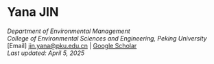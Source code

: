 # Yana JIN  
*Department of Environmental Management*  
*College of Environmental Sciences and Engineering, Peking University*  
[Email] jin.yana@pku.edu.cn | [Google Scholar](bit.ly/32Oh18g)  
*Last updated: April 5, 2025*